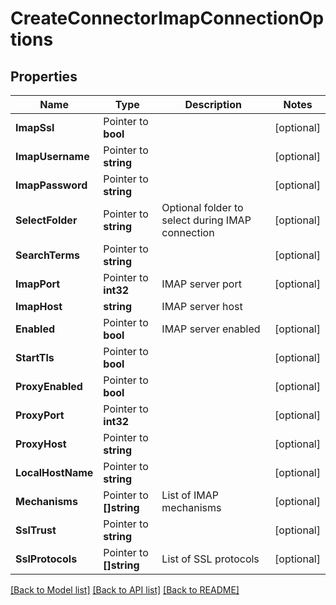# CreateConnectorImapConnectionOptions

## Properties

Name | Type | Description | Notes
------------ | ------------- | ------------- | -------------
**ImapSsl** | Pointer to **bool** |  | [optional] 
**ImapUsername** | Pointer to **string** |  | [optional] 
**ImapPassword** | Pointer to **string** |  | [optional] 
**SelectFolder** | Pointer to **string** | Optional folder to select during IMAP connection | [optional] 
**SearchTerms** | Pointer to **string** |  | [optional] 
**ImapPort** | Pointer to **int32** | IMAP server port | [optional] 
**ImapHost** | **string** | IMAP server host | 
**Enabled** | Pointer to **bool** | IMAP server enabled | [optional] 
**StartTls** | Pointer to **bool** |  | [optional] 
**ProxyEnabled** | Pointer to **bool** |  | [optional] 
**ProxyPort** | Pointer to **int32** |  | [optional] 
**ProxyHost** | Pointer to **string** |  | [optional] 
**LocalHostName** | Pointer to **string** |  | [optional] 
**Mechanisms** | Pointer to **[]string** | List of IMAP mechanisms | [optional] 
**SslTrust** | Pointer to **string** |  | [optional] 
**SslProtocols** | Pointer to **[]string** | List of SSL protocols | [optional] 

[[Back to Model list]](../README#documentation-for-models) [[Back to API list]](../README#documentation-for-api-endpoints) [[Back to README]](../README)


